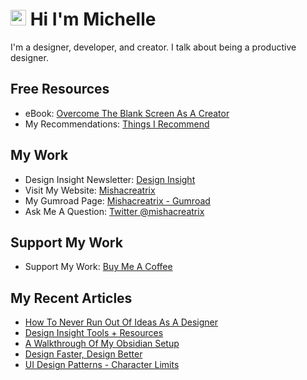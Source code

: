 # <img src="https://media.giphy.com/media/hvRJCLFzcasrR4ia7z/giphy.gif" width="25px"> Hi I'm Michelle


I'm a designer, developer, and creator. I talk about being a productive designer.


## Free Resources
- eBook: [Overcome The Blank Screen As A Creator](https://gum.co/blank-screen)
- My Recommendations: [Things I Recommend](https://www.mishacreatrix.com/recommendations)

## My Work
- Design Insight Newsletter: [Design Insight](https://designinsight.substack.com/)
- Visit My Website: [Mishacreatrix](https://mishacreatrix.com/)
- My Gumroad Page: [Mishacreatrix - Gumroad](https://gumroad.com/mishacreatrix)
- Ask Me A Question: [Twitter @mishacreatrix](https://twitter.com/MishaCreatrix)

## Support My Work
- Support My Work: [Buy Me A Coffee](https://www.buymeacoffee.com/mishacreatrix)


## My Recent Articles

  * [How To Never Run Out Of Ideas As A Designer](https://mishacreatrix.com/never-run-out-of-ideas)
  * [Design Insight Tools + Resources](https://mishacreatrix.com/design-insight-tools)
  * [A Walkthrough Of My Obsidian Setup](https://mishacreatrix.com/obsidian-setup-sep-2021)
  * [Design Faster, Design Better](https://mishacreatrix.com/design-faster-design-better)
  * [UI Design Patterns - Character Limits](https://mishacreatrix.com/design-pattern-character-limits)

